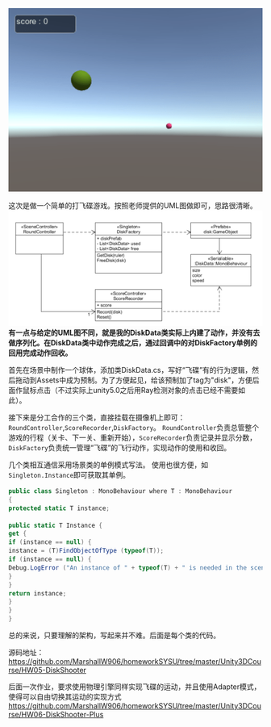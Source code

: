 ![Alt text](../img/9-1.png)

这次是做一个简单的打飞碟游戏。按照老师提供的UML图做即可，思路很清晰。
![Alt text](../img/9-2.png)
**有一点与给定的UML图不同，就是我的DiskData类实际上内建了动作，并没有去做序列化。在DiskData类中动作完成之后，通过回调中的对DiskFactory单例的回用完成动作回收。**

首先在场景中制作一个球体，添加类DiskData.cs，写好“飞碟”有的行为逻辑，然后拖动到Assets中成为预制。为了方便起见，给该预制加了tag为"disk"，方便后面作鼠标点击（不过实际上unity5.0之后用Ray检测对象的点击已经不需要如此）。

接下来是分工合作的三个类，直接挂载在摄像机上即可：`RoundController`,`ScoreRecorder`,`DiskFactory`。 `RoundController`负责总管整个游戏的行程（关卡、下一关、重新开始），`ScoreRecorder`负责记录并显示分数，`DiskFactory`负责统一管理“飞碟”的飞行动作，实现动作的使用和收回。

几个类相互通信采用场景类的单例模式写法。
使用也很方便，如`Singleton.Instance`即可获取其单例。
```cs
public class Singleton : MonoBehaviour where T : MonoBehaviour
{
protected static T instance;

public static T Instance {
get {
if (instance == null) {
instance = (T)FindObjectOfType (typeof(T));
if (instance == null) {
Debug.LogError ("An instance of " + typeof(T) + " is needed in the scene, but there is none.");
}
}
return instance;
}
}
}
```

总的来说，只要理解的架构，写起来并不难。后面是每个类的代码。

源码地址：
https://github.com/MarshallW906/homeworkSYSU/tree/master/Unity3DCourse/HW05-DiskShooter

后面一次作业，要求使用物理引擎同样实现飞碟的运动，并且使用Adapter模式，使得可以自由切换其运动的实现方式
https://github.com/MarshallW906/homeworkSYSU/tree/master/Unity3DCourse/HW06-DiskShooter-Plus
